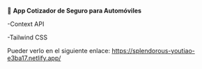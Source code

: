 
🚀 **App Cotizador de Seguro para Automóviles**

-Context API

-Tailwind CSS

Pueder verlo en el siguiente enlace: https://splendorous-youtiao-e3ba17.netlify.app/
